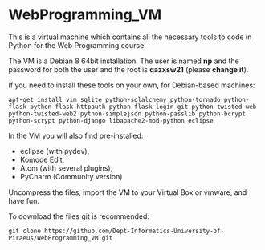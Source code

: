 # WebProgramming_VM
This is a virtual machine which contains all the necessary tools to code in Python for the Web Programming course.

The VM is a Debian 8 64bit installation. The user is named **np** and the password for both the user and the root is **qazxsw21** (please **change it**).

If you need to install these tools on your own, for Debian-based machines:

`apt-get install vim sqlite python-sqlalchemy python-tornado python-flask python-flask-httpauth python-flask-login git python-twisted-web python-twisted-web2 python-simplejson python-passlib python-bcrypt python-scrypt python-django libapache2-mod-python eclipse`

In the VM you will also find pre-installed:
* eclipse (with pydev), 
* Komode Edit, 
* Atom (with several plugins),
* PyCharm (Community version)

Uncompress the files, import the VM to your Virtual Box or vmware, and have fun.

To download the files git is recommended:

`git clone https://github.com/Dept-Informatics-University-of-Piraeus/WebProgramming_VM.git`
